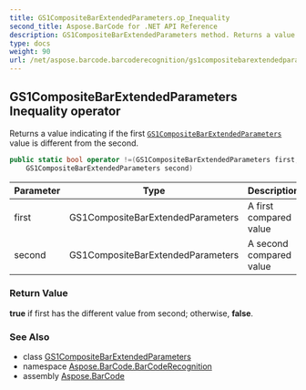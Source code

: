 ```yaml
---
title: GS1CompositeBarExtendedParameters.op_Inequality
second_title: Aspose.BarCode for .NET API Reference
description: GS1CompositeBarExtendedParameters method. Returns a value indicating if the first GS1CompositeBarExtendedParameters value is different from the second
type: docs
weight: 90
url: /net/aspose.barcode.barcoderecognition/gs1compositebarextendedparameters/op_inequality/
---
```

## GS1CompositeBarExtendedParameters Inequality operator

Returns a value indicating if the first [`GS1CompositeBarExtendedParameters`](../) value is different from the second.

```csharp
public static bool operator !=(GS1CompositeBarExtendedParameters first, 
    GS1CompositeBarExtendedParameters second)
```

| Parameter | Type | Description |
| --- | --- | --- |
| first | GS1CompositeBarExtendedParameters | A first compared value |
| second | GS1CompositeBarExtendedParameters | A second compared value |

### Return Value

**true** if first has the different value from second; otherwise, **false**.

### See Also

* class [GS1CompositeBarExtendedParameters](../)
* namespace [Aspose.BarCode.BarCodeRecognition](../../gs1compositebarextendedparameters/)
* assembly [Aspose.BarCode](../../../)


